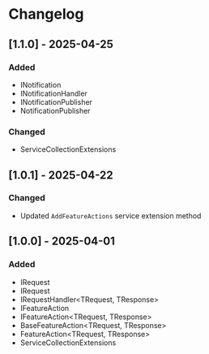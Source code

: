 # Changelog

## [1.1.0] - 2025-04-25
### Added
- INotification
- INotificationHandler<TNotification>
- INotificationPublisher<TNotification>
- NotificationPublisher<TNotification>
### Changed
- ServiceCollectionExtensions

## [1.0.1] - 2025-04-22
### Changed
- Updated `AddFeatureActions` service extension method

## [1.0.0] - 2025-04-01
### Added
- IRequest<TResponse>
- IRequest
- IRequestHandler<TRequest, TResponse>
- IFeatureAction<TRequest>
- IFeatureAction<TRequest, TResponse>
- BaseFeatureAction<TRequest, TResponse>
- FeatureAction<TRequest, TResponse>
- ServiceCollectionExtensions